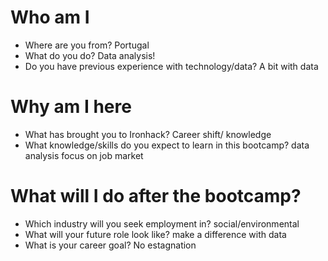 # Who am I

* Where are you from? Portugal
* What do you do? Data analysis!
* Do you have previous experience with technology/data? A bit with data

# Why am I here

* What has brought you to Ironhack? Career shift/ knowledge
* What knowledge/skills do you expect to learn in this bootcamp? data analysis focus on job market

# What will I do after the bootcamp?

* Which industry will you seek employment in? social/environmental
* What will your future role look like? make a difference with data
* What is your career goal? No estagnation 
